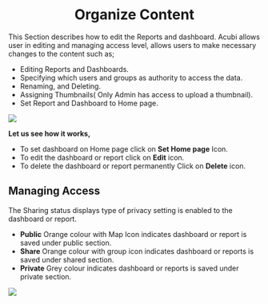 


<center><h1>Organize Content</h1></center>

This Section describes how to edit the Reports and dashboard. 
Acubi allows user in editing and managing access level, allows  users to make necessary changes to the content such as;
  
  -  Editing Reports and Dashboards.
   -  Specifying which users and groups as  authority to access the data.
   -  Renaming, and Deleting. 
   - Assigning Thumbnails( Only Admin has access to upload a thumbnail).
   -  Set Report and Dashboard to Home page.
   
   ![
](https://raw.githubusercontent.com/sv18042016/fp1/2c3e9b591017dd6316a4091ad35abfae69bf2082/images/New_version5/UD_Edit_Content_Image1.png)

**Let us see how it works,**

- To set dashboard on Home page click on **Set Home page** Icon.
- To edit the dashboard or report click on  **Edit**  icon.
- To delete the dashboard or report permanently Click on  **Delete**  icon.

## Managing Access

The Sharing status displays type of privacy setting is enabled to the dashboard or report.

 -   **Public** Orange colour  with Map Icon indicates dashboard or report is saved under public section.
 -   **Share** Orange colour with group icon indicates dashboard or reports is saved under shared section.
 -   **Private** Grey colour indicates dashboard or reports is saved under private section.

![
](https://raw.githubusercontent.com/sv18042016/fp1/93fab44572b6a9c124a7c80f1ec840cd0488f319/images/organise_full.png)


<!--stackedit_data:
eyJoaXN0b3J5IjpbLTE1NTEyNTQ1NTcsLTgyMjQwOTk4NywtMT
Q0NDQ5MzEwNSwtMTU5MjMxMTQyNiwtMTU1MzU2OTU3NSw3NTE2
MDAyNDYsLTE1OTQ3MDcxNV19
-->